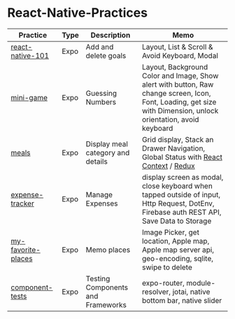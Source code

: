 # React-Native-Practices

| Practice                                                                                                   | Type | Description                       | Memo                                                                                                                                                                                                                                                                                                     |
| ---------------------------------------------------------------------------------------------------------- | ---- | --------------------------------- | -------------------------------------------------------------------------------------------------------------------------------------------------------------------------------------------------------------------------------------------------------------------------------------------------------- |
| [react-native-101](https://github.com/jinyongnan810/React-Native-Practices/tree/main/react-native-101)     | Expo | Add and delete goals              | Layout, List & Scroll & Avoid Keyboard, Modal                                                                                                                                                                                                                                                            |
| [mini-game](https://github.com/jinyongnan810/React-Native-Practices/tree/main/mini-game)                   | Expo | Guessing Numbers                  | Layout, Background Color and Image, Show alert with button, Raw change screen, Icon, Font, Loading, get size with Dimension, unlock orientation, avoid keyboard                                                                                                                                          |
| [meals](https://github.com/jinyongnan810/React-Native-Practices/tree/main/meals)                           | Expo | Display meal category and details | Grid display, Stack an Drawer Navigation, Global Status with [React Context](https://github.com/jinyongnan810/React-Native-Practices/commit/5b7baaf115b853d22716de0f3532b655f79af0cf) / [Redux](https://github.com/jinyongnan810/React-Native-Practices/commit/d24e134dc043e25e595abf0cb5de942fc4887bd4) |
| [expense-tracker](https://github.com/jinyongnan810/React-Native-Practices/tree/main/expense-tracker)       | Expo | Manage Expenses                   | display screen as modal, close keyboard when tapped outside of input, Http Request, DotEnv, Firebase auth REST API, Save Data to Storage                                                                                                                                                                 |
| [my-favorite-places](https://github.com/jinyongnan810/React-Native-Practices/tree/main/my-favorite-places) | Expo | Memo places                       | Image Picker, get location, Apple map, Apple map server api, geo-encoding, sqlite, swipe to delete                                                                                                                                                                                                       |
| [component-tests](https://github.com/jinyongnan810/React-Native-Practices/tree/main/component-tests)       | Expo | Testing Components and Frameworks | expo-router, module-resolver, jotai, native bottom bar, native slider                                                                                                                                                                                                                                    |

